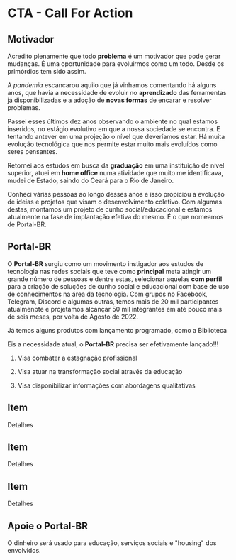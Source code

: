 # CTA - Call For Action

## Motivador

Acredito plenamente que todo **problema** é um motivador que pode gerar mudanças. É uma oportunidade para evoluirmos como um todo. Desde os primórdios tem sido assim.

A *pandemia* escancarou aquilo que já vinhamos comentando há alguns anos, que havia a necessidade de evoluir no **aprendizado** das ferramentas já disponibilizadas e a adoção de **novas formas** de encarar e resolver problemas.

Passei esses últimos dez anos observando o ambiente no qual estamos inseridos, no estágio evolutivo em que a nossa sociedade se encontra. E tentando antever em uma projeção o nível que deveríamos estar. Há muita evolução tecnológica que nos permite estar muito mais evoluídos como seres pensantes.

Retornei aos estudos em busca da **graduação** em uma instituição de nível superior, atuei em **home office** numa atividade que muito me identificava, mudei de Estado, saindo do Ceará para o Rio de Janeiro.

Conheci várias pessoas ao longo desses anos e isso propiciou a evolução de ideias e projetos que visam o desenvolvimento coletivo. Com algumas destas, montamos um projeto de cunho social/educacional e estamos atualmente na fase de implantação efetiva do mesmo. É o que nomeamos de Portal-BR.

## Portal-BR

O **Portal-BR** surgiu como um movimento instigador aos estudos de tecnologia nas redes sociais que teve como **principal** meta atingir um grande número de pessoas e dentre estas, selecionar aquelas **com perfil** para a criação de soluções de cunho social e educacional com base de uso de conhecimentos na área da tecnologia. Com grupos no Facebook, Telegram, Discord e algumas outras, temos mais de 20 mil participantes atualmenbte e projetamos alcançar 50 mil integrantes em até pouco mais de seis meses, por volta de Agosto de 2022.

Já temos alguns produtos com lançamento programado, como a Biblioteca

Eis a necessidade atual, o **Portal-BR** precisa ser efetivamente lançado!!!

1. Visa combater a estagnação profissional

2. Visa atuar na transformação social através da educação

3. Visa disponibilizar informações com abordagens qualitativas

## Item

Detalhes

## Item

Detalhes
## Item

Detalhes

## Apoie o Portal-BR

O dinheiro será usado para educação, serviços sociais e "housing" dos envolvidos.
